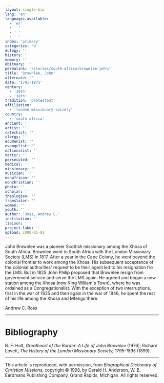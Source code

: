 ```yaml
---
layout: single-bio
lang: 'en'
languages-available:
  - 'en'
  - ' '
  - ' '
  - ' '
index: 'primary'
categories: 'b'
eulogy: ''
history: ''
memory: ''
obituary: ''
permalink: '/stories/south-africa/brownlee-john/'
title: 'Brownlee, John'
alternate: ''
date: '1791-1871'
century:
  - '19th'
  - '18th'
tradition: 'protestant'
affiliation:
  - 'london missionary society'
country:
  - 'south africa'
ancient: ''
artist: ''
catechist: ''
clergy: ''
ecumenist: ''
evangelist: ''
nationalist: ''
martyr: ''
persecuted: ''
medical: ''
missionary: ''
musician: ''
nonafrican: ''
nonchristian: ''
photo: ''
scholar: ''
theologian: ''
translator: ''
women: ''
youth: ''
author: 'Ross, Andrew C.'
institution: ''
liaison: ''
project-luke: ''
upload: 2000-01-01
---
```



John Brownlee was a pioneer Scottish missionary among the Xhosa of South Africa. Brownlee went to South Africa with the London Missionary Society (LMS) in 1817. After a year in the Cape Colony, he went beyond the colonial frontier to work among the Xhosa. His subsequent acceptance of the colonial authorities' request to be their agent led to his resignation fro the LMS. But in 1825 John Philip proposed that Brownlee resign from government service and serve the LMS again. He agreed and began a new station among the Xhosa (now King William's Town), where he was ordained as a Congregationalist. With the exception of two interruptions, first in the war of 1835 and then again in the war of 1846, he spent the rest of his life among the Xhosa and Mfengu there.

Andrew C. Ross

---

# Bibliography

B. F. Holt, *Greatheart of the Border: A Life of John Brownlee* (1976); Richard Lovett, *The History of the London Missionary Society, 1795-1895* (1899).

---

This article is reproduced, with permission, from *Biographical Dictionary of Christian Missions*, copyright © 1998, by Gerald H. Anderson, W. B. Eerdmans Publishing Company, Grand Rapids, Michigan. All rights reserved.